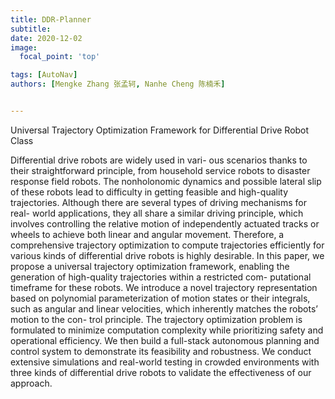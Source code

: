 ```yaml
---
title: DDR-Planner
subtitle: 
date: 2020-12-02
image:
  focal_point: 'top'

tags: [AutoNav]
authors: [Mengke Zhang 张孟轲, Nanhe Cheng 陈楠禾]


---
```


Universal Trajectory Optimization Framework for Differential Drive Robot Class

<!--more-->

Differential drive robots are widely used in vari-
ous scenarios thanks to their straightforward principle, from
household service robots to disaster response field robots. The
nonholonomic dynamics and possible lateral slip of these robots
lead to difficulty in getting feasible and high-quality trajectories.
Although there are several types of driving mechanisms for real-
world applications, they all share a similar driving principle,
which involves controlling the relative motion of independently
actuated tracks or wheels to achieve both linear and angular
movement. Therefore, a comprehensive trajectory optimization
to compute trajectories efficiently for various kinds of differential
drive robots is highly desirable. In this paper, we propose
a universal trajectory optimization framework, enabling the
generation of high-quality trajectories within a restricted com-
putational timeframe for these robots. We introduce a novel
trajectory representation based on polynomial parameterization
of motion states or their integrals, such as angular and linear
velocities, which inherently matches the robots’ motion to the con-
trol principle. The trajectory optimization problem is formulated
to minimize computation complexity while prioritizing safety and
operational efficiency. We then build a full-stack autonomous
planning and control system to demonstrate its feasibility and
robustness. We conduct extensive simulations and real-world
testing in crowded environments with three kinds of differential
drive robots to validate the effectiveness of our approach.